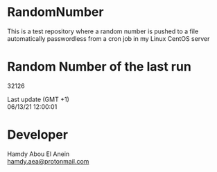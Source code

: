 # RandomNumber    
This is a test repository where a random number is pushed to a file automatically passwordless from a cron job in my Linux CentOS server    
# Random Number of the last run   
32126
      
Last update (GMT +1)    
06/13/21 12:00:01
# Developer    
Hamdy Abou El Anein   
hamdy.aea@protonmail.com

